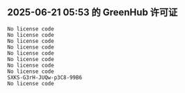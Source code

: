 ## 2025-06-21 05:53 的 GreenHub 许可证
```
No license code
No license code
No license code
No license code
No license code
No license code
No license code
No license code
SXKS-G3rH-JUQw-p3C8-99B6
No license code
```
